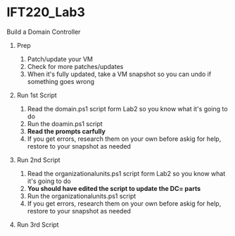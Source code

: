 # IFT220_Lab3
Build a Domain Controller

1. Prep
    1. Patch/update your VM
    1. Check for more patches/updates
    1. When it's fully updated, take a VM snapshot so you can undo if something goes wrong

1. Run 1st Script
    1. Read the domain.ps1 script form Lab2 so you know what it's going to do
    1. Run the doamin.ps1 script 
    1. **Read the prompts carfully**
    1. If you get errors, research them on your own before askig for help, restore to your snapshot as needed

1. Run 2nd Script
    1. Read the organizationalunits.ps1 script form Lab2 so you know what it's going to do
    1. **You should have edited the script to update the DC= parts**
    1. Run the organizationalunits.ps1 script
    1. If you get errors, research them on your own before askig for help, restore to your snapshot as needed

1. Run 3rd Script
